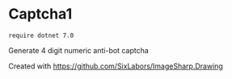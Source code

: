 Captcha1
========

```require dotnet 7.0```

Generate 4 digit numeric anti-bot captcha

Created with https://github.com/SixLabors/ImageSharp.Drawing